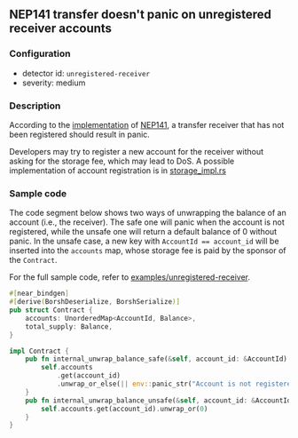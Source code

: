 ## NEP141 transfer doesn't panic on unregistered receiver accounts

### Configuration

* detector id: `unregistered-receiver`
* severity: medium

### Description

According to the [implementation](https://github.com/near/near-sdk-rs/blob/63ba6ecc9439ec1c319c1094d581653698229473/near-contract-standards/src/fungible_token/core_impl.rs#L58) of [NEP141](https://github.com/near/NEPs/blob/master/neps/nep-0141.md), a transfer receiver that has not been registered should result in panic.

Developers may try to register a new account for the receiver without asking for the storage fee, which may lead to DoS. A possible implementation of account registration is in [storage_impl.rs](https://github.com/near/near-sdk-rs/blob/1859ce4c201d2a85fbe921fdada1df59b00d2d8c/near-contract-standards/src/fungible_token/storage_impl.rs#L45)

### Sample code

The code segment below shows two ways of unwrapping the balance of an account (i.e., the receiver). The safe one will panic when the account is not registered, while the unsafe one will return a default balance of 0 without panic. In the unsafe case, a new key with `AccountId == account_id` will be inserted into the `accounts` map, whose storage fee is paid by the sponsor of the `Contract`.

For the full sample code, refer to [examples/unregistered-receiver](/examples/unregistered-receiver).

```rust
#[near_bindgen]
#[derive(BorshDeserialize, BorshSerialize)]
pub struct Contract {
    accounts: UnorderedMap<AccountId, Balance>,
    total_supply: Balance,
}

impl Contract {
    pub fn internal_unwrap_balance_safe(&self, account_id: &AccountId) -> Balance {
        self.accounts
            .get(account_id)
            .unwrap_or_else(|| env::panic_str("Account is not registered"))
    }
    pub fn internal_unwrap_balance_unsafe(&self, account_id: &AccountId) -> Balance {
        self.accounts.get(account_id).unwrap_or(0)
    }
}
```
